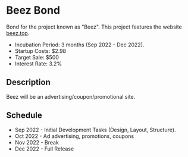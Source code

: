# Beez Bond
Bond for the project known as "Beez". This project features the website [beez.top](https://beez.top/).

- Incubation Period: 3 months (Sep 2022 - Dec 2022).
- Startup Costs: $2.98
- Target Sale: $500
- Interest Rate: 3.2%

## Description
Beez will be an advertising/coupon/promotional site. 

## Schedule
* Sep 2022 - Initial Development Tasks (Design, Layout, Structure).
* Oct 2022 - Ad advertising, promotions, coupons
* Nov 2022 - Break
* Dec 2022 - Full Release